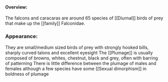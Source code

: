#### Overview:
The falcons and caracaras are around 65 species of [[Diurnal]] birds of prey that make up the [[family]] Falconidae.

### Appearance:
They are small/medium sized birds of prey with strongly hooked bills, sharply curved talons and excellent eyesight
The [[Plumage]] is usually composed of browns, whites, chestnut, black and grey, often with barring of patterning
There is little difference between the plumage of males and females although a few species have some [[Sexual dimorphism]] in boldness of plumage

